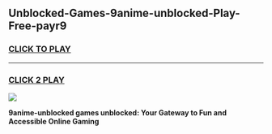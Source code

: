 
## Unblocked-Games-9anime-unblocked-Play-Free-payr9
<h3>
<a href="https://premium76.site?title=9anime-unblocked&ref=23A">CLICK TO PLAY</a></h3>
<hr>

<h3>
<a href="https://premium76.site?title=9anime-unblocked&ref=23A">CLICK 2 PLAY</a>
  
</h3>

<a href="https://premium76.site?title=9anime-unblocked&ref=23A"><img src="https://clearcache.store/games.png"></a>


**9anime-unblocked games unblocked: Your Gateway to Fun and Accessible Online Gaming**
